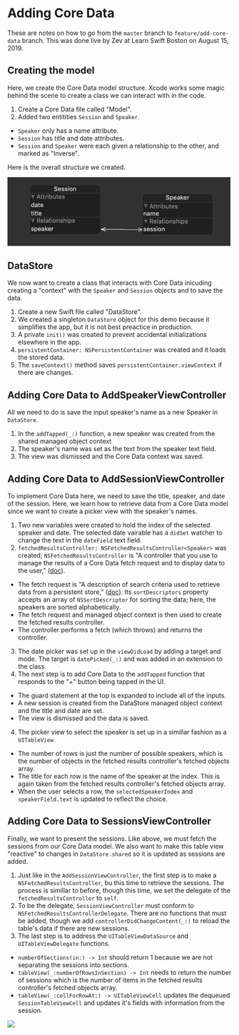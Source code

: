 # Adding Core Data

These are notes on how to go from the `master` branch to `feature/add-core-data` branch. This was done live by Zev at Learn Swift Boston on August 15, 2019.

## Creating the model

Here, we create the Core Data model structure. Xcode works some magic behind the scene to create a class we can interact with in the code.

1. Create a Core Data file called "Model".
2. Added two entitities `Session` and `Speaker`.
  - `Speaker` only has a name attribute.
  - `Session` has title and date attributes.
  - `Session` and `Speaker` were each given a relationship to the other, and marked as "Inverse".

Here is the overall structure we created.

<img src="images/model_graph_screenshot.png" width="500" />

## DataStore

We now want to create a class that interacts with Core Data inlcuding creating a "context" with the `Speaker` and `Session` objects and to save the data.

1. Create a new Swift file called "DataStore".
2. We created a singleton `DataStore` object for this demo because it simplifies the app, but it is not best preactice in production.
3. A private `init()` was created to prevent accidental initializations elsewhere in the app.
4. `persistentContainer: NSPersistentContainer` was created and it loads the stored data.
5. The `saveContext()` method saves `persistentContainer.viewContext` if there are changes.

## Adding Core Data to AddSpeakerViewController

All we need to do is save the input speaker's name as a new Speaker in `DataStore`.

1. In the `addTapped(_:)` function, a new speaker was created from the shared managed object context
2. The speaker's name was set as the text from the speaker text field.
3. The view was dismissed and the Core Data context was saved.


## Adding Core Data to AddSessionViewController

To implement Core Data here, we need to save the title, speaker, and date of the session. Here, we learn how to retrieve data from a Core Data model since we want to create a picker view with the speaker's names.

1. Two new variables were created to hold the index of the selected speaker and date. The selected date vairable has a `didSet` watcher to change the text in the `dateField` text field.
2. `fetchedResultsController: NSFetchedResultsController<Speaker>` was created; `NSFetchedResultsController` is "A controller that you use to manage the results of a Core Data fetch request and to display data to the user," ([doc](https://developer.apple.com/documentation/coredata/nsfetchedresultscontroller)).
  - The fetch request is "A description of search criteria used to retrieve data from a persistent store," ([doc](https://developer.apple.com/documentation/coredata/nsfetchrequest)). Its `sortDescriptors` property accepts an array of `NSSortDescriptor` for sorting the data; here, the speakers are sorted alphabetically.
  - The fetch request and managed object context is then used to create the fetched results controller.
  - The controller performs a fetch (which throws) and returns the controller.
3. The date picker was set up in the `viewDidLoad` by adding a target and mode. The target is `datePicked(_:)` and was added in an extension to the class.
4. The next step is to add Core Data to the `addTapped` function that responds to the "+" button being tapped in the UI.
  - The guard statement at the top is expanded to include all of the inputs.
  - A new session is created from the DataStore managed object context and the title and date are set.
  - The view is dismissed and the data is saved.
4. The picker view to select the speaker is set up in a simillar fashion as a `UITableView`.
  - The number of rows is just the number of possible speakers, which is the number of objects in the fetched results controller's fetched objects array.
  - The title for each row is the name of the speaker at the index. This is again taken from the fetched results controller's fetched objects array.
  - When the user selects a row, the `selectedSpeakerIndex` and `speakerField.text` is updated to reflect the choice.

## Adding Core Data to SessionsViewController

Finally, we want to present the sessions. Like above, we must fetch the sessions from our Core Data model. We also want to make this table view "reactive" to changes in `DataStore.shared` so it is updated as sessions are added.

1. Just like in the `AddSessionViewController`, the first step is to make a `NSFetchedResultsController`, bu this time to retrieve the sessions. The process is simillar to before, though this time, we set the delegate of the `fetchedResultsController` to `self`.
2. To be the delegate, `SessionViewController` must conform to `NSFetchedResultsControllerDelegate`. There are no functions that must be added, though we add `controllerDidChangeContent(_:)` to reload the table's data if there are new sessions.
3. The last step is to address the `UITableViewDataSource` and `UITableViewDelegate` functions.
  - `numberOfSections(in:) -> Int` should return 1 because we are not separating the sessions into sections.
  - `tableView(_:numberOfRowsInSection) -> Int` needs to return the number of sessions which is the number of items in the fetched results controller's fetched objects array.
  - `tableView(_:cellForRowAt:) -> UITableViewCell` updates the dequeued `SessionTableViewCell` and updates it's fields with information from the session.

<img src="images/final_app_demo.gif" width="300" >